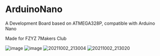 # ArduinoNano
A Development Board based on ATMEGA328P, compatible with Arduino Nano

Made for FZYZ 7Makers Club

![image](https://user-images.githubusercontent.com/37405625/141046253-8a4a80b1-ac82-466e-91ed-d00fcd2f1f15.png)
![image](https://user-images.githubusercontent.com/37405625/141046256-7bac68c4-23d1-4d1c-a2f1-be5f853ef17d.png)
![20211002_213004](https://user-images.githubusercontent.com/37405625/141046518-d430821c-dc2c-4af5-8a3c-dd4bccb08848.jpg)
![20211002_213020](https://user-images.githubusercontent.com/37405625/141046535-6d9b090f-7269-45ca-8842-67eccfba60d4.jpg)
